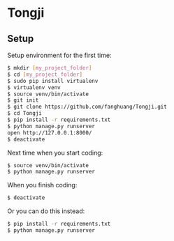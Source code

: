 # Tongji

## Setup

Setup environment for the first time:
```bash
$ mkdir [my_project_folder]
$ cd [my_project_folder]
$ sudo pip install virtualenv
$ virtualenv venv
$ source venv/bin/activate
$ git init
$ git clone https://github.com/fanghuang/Tongji.git
$ cd Tongji
$ pip install -r requirements.txt
$ python manage.py runserver
open http://127.0.0.1:8000/
$ deactivate
```

Next time when you start coding:
```bash
$ source venv/bin/activate
$ python manage.py runserver
```


When you finish coding:
```bash
$ deactivate
```

Or you can do this instead:
```bash
$ pip install -r requirements.txt
$ python manage.py runserver

